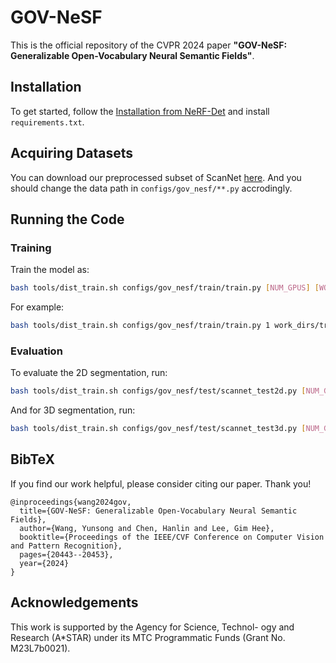 # GOV-NeSF

This is the official repository of the CVPR 2024 paper **"GOV-NeSF: Generalizable Open-Vocabulary Neural Semantic Fields"**. 

## Installation

To get started, follow the [Installation from NeRF-Det](https://github.com/facebookresearch/NeRF-Det) and install ```requirements.txt```.


## Acquiring Datasets
You can download our preprocessed subset of ScanNet [here](https://drive.google.com/file/d/1GjfdpOi8ukJrvFSOplk-zkTlIeUx99Iv/view?usp=drive_link). And you should change the data path in ```configs/gov_nesf/**.py``` accrodingly.

## Running the Code

### Training

Train the model as:

```bash
bash tools/dist_train.sh configs/gov_nesf/train/train.py [NUM_GPUS] [WORK_DIR]
```

For example:
```bash
bash tools/dist_train.sh configs/gov_nesf/train/train.py 1 work_dirs/train
```

### Evaluation

To evaluate the 2D segmentation, run:

```bash
bash tools/dist_train.sh configs/gov_nesf/test/scannet_test2d.py [NUM_GPUS] [WORK_DIR] [CHECKPOINT_PATH]
```

And for 3D segmentation, run:
```bash
bash tools/dist_train.sh configs/gov_nesf/test/scannet_test3d.py [NUM_GPUS] [WORK_DIR] [CHECKPOINT_PATH]
```


## BibTeX
If you find our work helpful, please consider citing our paper. Thank you!
```
@inproceedings{wang2024gov,
  title={GOV-NeSF: Generalizable Open-Vocabulary Neural Semantic Fields},
  author={Wang, Yunsong and Chen, Hanlin and Lee, Gim Hee},
  booktitle={Proceedings of the IEEE/CVF Conference on Computer Vision and Pattern Recognition},
  pages={20443--20453},
  year={2024}
}
```

## Acknowledgements

This work is supported by the Agency for Science, Technol- ogy and Research (A*STAR) under its MTC Programmatic Funds (Grant No. M23L7b0021).
